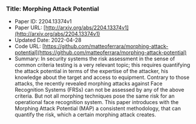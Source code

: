 ### Title: Morphing Attack Potential
* Paper ID: 2204.13374v1
* Paper URL: [http://arxiv.org/abs/2204.13374v1](http://arxiv.org/abs/2204.13374v1)
* Updated Date: 2022-04-28
* Code URL: [https://github.com/matteoferrara/morphing-attack-potential](https://github.com/matteoferrara/morphing-attack-potential)
* Summary: In security systems the risk assessment in the sense of common criteria
testing is a very relevant topic; this requires quantifying the attack
potential in terms of the expertise of the attacker, his knowledge about the
target and access to equipment. Contrary to those attacks, the recently
revealed morphing attacks against Face Recognition Systems (FRSs) can not be
assessed by any of the above criteria. But not all morphing techniques pose the
same risk for an operational face recognition system. This paper introduces
with the Morphing Attack Potential (MAP) a consistent methodology, that can
quantify the risk, which a certain morphing attack creates.

